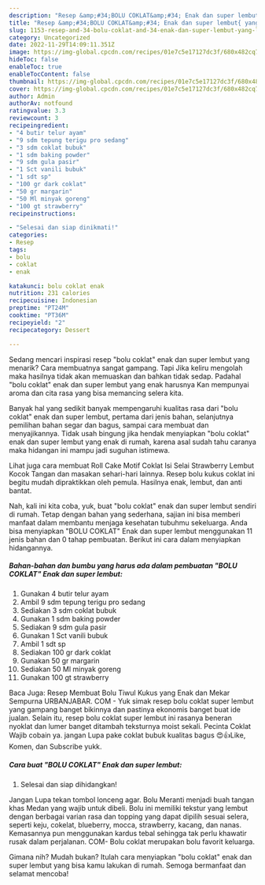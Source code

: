 ```yaml
---
description: "Resep &amp;#34;BOLU COKLAT&amp;#34; Enak dan super lembut{ yang Lezat,  Menu Buat lebaran"
title: "Resep &amp;#34;BOLU COKLAT&amp;#34; Enak dan super lembut{ yang Lezat,  Menu Buat lebaran"
slug: 1153-resep-and-34-bolu-coklat-and-34-enak-dan-super-lembut-yang-lezat-menu-buat-lebaran
category: Uncategorized
date: 2022-11-29T14:09:11.351Z
image: https://img-global.cpcdn.com/recipes/01e7c5e17127dc3f/680x482cq70/bolu-coklat-enak-dan-super-lembut-foto-resep-utama.jpg
hideToc: false
enableToc: true
enableTocContent: false
thumbnail: https://img-global.cpcdn.com/recipes/01e7c5e17127dc3f/680x482cq70/bolu-coklat-enak-dan-super-lembut-foto-resep-utama.jpg
cover: https://img-global.cpcdn.com/recipes/01e7c5e17127dc3f/680x482cq70/bolu-coklat-enak-dan-super-lembut-foto-resep-utama.jpg
author: Admin
authorAv: notfound
ratingvalue: 3.3
reviewcount: 3
recipeingredient:
- "4 butir telur ayam"
- "9 sdm tepung terigu pro sedang"
- "3 sdm coklat bubuk"
- "1 sdm baking powder"
- "9 sdm gula pasir"
- "1 Sct vanili bubuk"
- "1 sdt sp"
- "100 gr dark coklat"
- "50 gr margarin"
- "50 Ml minyak goreng"
- "100 gt strawberry"
recipeinstructions:

- "Selesai dan siap dinikmati!"
categories:
- Resep
tags:
- bolu
- coklat
- enak

katakunci: bolu coklat enak 
nutrition: 231 calories
recipecuisine: Indonesian
preptime: "PT24M"
cooktime: "PT36M"
recipeyield: "2"
recipecategory: Dessert

---
```



Sedang mencari inspirasi resep &#34;bolu coklat&#34; enak dan super lembut yang menarik? Cara membuatnya sangat gampang. Tapi Jika keliru mengolah maka hasilnya tidak akan memuaskan dan bahkan tidak sedap. Padahal &#34;bolu coklat&#34; enak dan super lembut yang enak harusnya Kan mempunyai aroma dan cita rasa yang bisa memancing selera kita.


Banyak hal yang sedikit banyak mempengaruhi kualitas rasa dari &#34;bolu coklat&#34; enak dan super lembut, pertama dari jenis bahan, selanjutnya pemilihan bahan segar dan bagus, sampai cara membuat dan menyajikannya. Tidak usah bingung jika hendak menyiapkan &#34;bolu coklat&#34; enak dan super lembut yang enak di rumah, karena asal sudah tahu caranya maka hidangan ini mampu jadi suguhan istimewa.

Lihat juga cara membuat Roll Cake Motif Coklat Isi Selai Strawberry Lembut Kocok Tangan dan masakan sehari-hari lainnya. Resep bolu kukus coklat ini begitu mudah dipraktikkan oleh pemula. Hasilnya enak, lembut, dan anti bantat.


Nah, kali ini kita coba, yuk, buat &#34;bolu coklat&#34; enak dan super lembut sendiri di rumah. Tetap dengan bahan yang sederhana, sajian ini bisa memberi manfaat dalam membantu menjaga kesehatan tubuhmu sekeluarga. Anda bisa menyiapkan &#34;BOLU COKLAT&#34; Enak dan super lembut menggunakan 11 jenis bahan dan 0 tahap pembuatan. Berikut ini cara dalam menyiapkan hidangannya.

<!--inarticleads1-->

##### Bahan-bahan dan bumbu yang harus ada dalam pembuatan &#34;BOLU COKLAT&#34; Enak dan super lembut:

1. Gunakan 4 butir telur ayam
1. Ambil 9 sdm tepung terigu pro sedang
1. Sediakan 3 sdm coklat bubuk
1. Gunakan 1 sdm baking powder
1. Sediakan 9 sdm gula pasir
1. Gunakan 1 Sct vanili bubuk
1. Ambil 1 sdt sp
1. Sediakan 100 gr dark coklat
1. Gunakan 50 gr margarin
1. Sediakan 50 Ml minyak goreng
1. Gunakan 100 gt strawberry


Baca Juga: Resep Membuat Bolu Tiwul Kukus yang Enak dan Mekar Sempurna URBANJABAR. COM - Yuk simak resep bolu coklat super lembut yang gampang banget bikinnya dan pastinya ekonomis banget buat ide jualan. Selain itu, resep bolu coklat super lembut ini rasanya beneran nyoklat dan lumer banget ditambah teksturnya moist sekali. Pecinta Coklat Wajib cobain ya. jangan Lupa pake coklat bubuk kualitas bagus 😍👍Like, Komen, dan Subscribe yukk. 

<!--inarticleads2-->

##### Cara buat &#34;BOLU COKLAT&#34; Enak dan super lembut:


1. Selesai dan siap dihidangkan!

Jangan Lupa tekan tombol lonceng agar. Bolu Meranti menjadi buah tangan khas Medan yang wajib untuk dibeli. Bolu ini memiliki tekstur yang lembut dengan berbagai varian rasa dan topping yang dapat dipilih sesuai selera, seperti keju, cokelat, blueberry, mocca, strawberry, kacang, dan nanas. Kemasannya pun menggunakan kardus tebal sehingga tak perlu khawatir rusak dalam perjalanan. COM- Bolu coklat merupakan bolu favorit keluarga. 

Gimana nih? Mudah bukan? Itulah cara menyiapkan &#34;bolu coklat&#34; enak dan super lembut yang bisa kamu lakukan di rumah. Semoga bermanfaat dan selamat mencoba!
